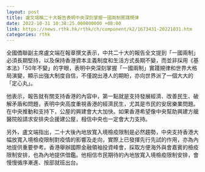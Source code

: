 ```yaml
---
layout: post
title: 盧文端稱二十大報告表明中央深刻掌握一國兩制實踐規律
date: 2022-10-31 10:38:25.000000000 +08:00
link: https://news.rthk.hk/rthk/ch/component/k2/1673431-20221031.htm
categories: rthk
---
```


全國僑聯副主席盧文端在報章撰文表示，中共二十大的報告全文提到「一國兩制」必須長期堅持，以及保持香港資本主義制度和生活方式長期不變，而並非採用《基本法》「50年不變」的字眼，表明中央深刻掌握「一國兩制」實踐規律和世界大格局演變，顯示出強大制度自信，不僅說出港人的期盼，亦向世界派了一個大大的「定心丸」。

他表示，報告就有關支持香港的內容中，第一點就是支持發展經濟、改善民生、破解矛盾和問題，表明中央高度重視香港的經濟民生，尤其是市民的安居樂業問題。在中央推動和支持下，公屋的興建會大大加快。如果香港希望像中央幫助興建方艙醫院般請求安排央企援建公屋，相信中央也一定會大力支持。

另外，盧文端指出，二十大後內地放寬入境檢疫限制是必然趨勢，中央支持香港大幅放寬入境檢疫限制對疫情的影響及走向，實際上已發揮先行先試的作用，亦為內地提供重要參考。香港舉辦國際金融領袖投資峰會，採取方便海外與會嘉賓的檢疫限制安排，也為內地提供借鑑。他相信市民期待的內地放寬入境檢疫限制安排，會慢慢循序漸進、按部就班出台。
